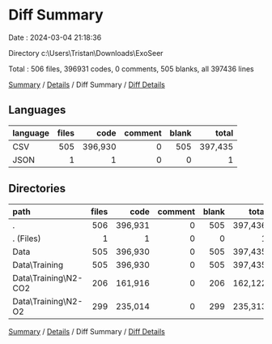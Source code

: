# Diff Summary

Date : 2024-03-04 21:18:36

Directory c:\\Users\\Tristan\\Downloads\\ExoSeer

Total : 506 files,  396931 codes, 0 comments, 505 blanks, all 397436 lines

[Summary](results.md) / [Details](details.md) / Diff Summary / [Diff Details](diff-details.md)

## Languages
| language | files | code | comment | blank | total |
| :--- | ---: | ---: | ---: | ---: | ---: |
| CSV | 505 | 396,930 | 0 | 505 | 397,435 |
| JSON | 1 | 1 | 0 | 0 | 1 |

## Directories
| path | files | code | comment | blank | total |
| :--- | ---: | ---: | ---: | ---: | ---: |
| . | 506 | 396,931 | 0 | 505 | 397,436 |
| . (Files) | 1 | 1 | 0 | 0 | 1 |
| Data | 505 | 396,930 | 0 | 505 | 397,435 |
| Data\\Training | 505 | 396,930 | 0 | 505 | 397,435 |
| Data\\Training\\N2-CO2 | 206 | 161,916 | 0 | 206 | 162,122 |
| Data\\Training\\N2-O2 | 299 | 235,014 | 0 | 299 | 235,313 |

[Summary](results.md) / [Details](details.md) / Diff Summary / [Diff Details](diff-details.md)